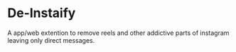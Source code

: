 # De-Instaify
A app/web extention to remove reels and other addictive parts of instagram leaving only direct messages.
